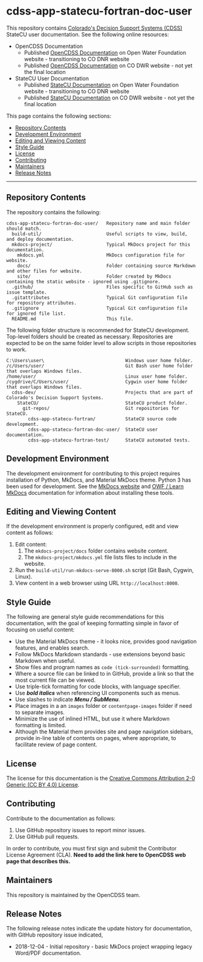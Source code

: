 # cdss-app-statecu-fortran-doc-user #

This repository contains [Colorado's Decision Support Systems (CDSS)](https://www.colorado.gov/cdss) StateCU user documentation.
See the following online resources:

* OpenCDSS Documentation
	+ Published [OpenCDSS Documentation](http://learn.openwaterfoundation.org/cdss-website-opencdss/)
	on Open Water Foundation website - transitioning to CO DNR website
	+ Published [OpenCDSS Documentation](https://storage.googleapis.com/static-cdss-state-co-us/opencdss/latest/)
	on CO DWR website - not yet the final location
* StateCU User Documentation
	+ Published [StateCU Documentation](http://learn.openwaterfoundation.org/cdss-app-statecu-fortran-doc-user/)
	on Open Water Foundation website - transitioning to CO DNR website
	+ Published [StateCU  Documentation](https://storage.googleapis.com/static-cdss-state-co-us/statecu/latest/doc-user/)
	on CO DWR website - not yet the final location

This page contains the following sections:

* [Repository Contents](#repository-contents)
* [Development Environment](#development-environment)
* [Editing and Viewing Content](#editing-and-viewing-content)
* [Style Guide](#style-guide)
* [License](#license)
* [Contributing](#contributing)
* [Maintainers](#maintainers)
* [Release Notes](#release-notes)

-----------------

## Repository Contents ##

The repository contains the following:

```text
cdss-app-statecu-fortran-doc-user/   Repository name and main folder should match.
  build-util/                        Useful scripts to view, build, and deploy documentation.
  mkdocs-project/                    Typical MkDocs project for this documentation.
    mkdocs.yml                       MkDocs configuration file for website.
    docs/                            Folder containing source Markdown and other files for website.
    site/                            Folder created by MkDocs containing the static website - ignored using .gitignore.
  .github/                           Files specific to GitHub such as issue template.
  .gitattributes                     Typical Git configuration file for repository attributes.
  .gitignore                         Typical Git configuration file for ignored file list.
  README.md                          This file.

```

The following folder structure is recommended for StateCU development.
Top-level folders should be created as necessary.
Repositories are expected to be on the same folder level to allow scripts in those repositories to work.

```
C:\Users\user\                              Windows user home folder.
/c/Users/user/                              Git Bash user home folder that overlaps Windows files.
/home/user/                                 Linux user home folder.
/cygdrive/C/Users/user/                     Cygwin user home folder that overlaps Windows files.
  cdss-dev/                                 Projects that are part of Colorado's Decision Support Systems.
    StateCU/                                StateCU product folder.
      git-repos/                            Git repositories for StateCU.
        cdss-app-statecu-fortran/           StateCU source code development.
        cdss-app-statecu-fortran-doc-user/  StateCU user documentation.
        cdss-app-statecu-fortran-test/      StateCU automated tests.
```

## Development Environment ##

The development environment for contributing to this project requires installation of Python, MkDocs, and Material MkDocs theme.
Python 3 has been used for development.
See the [MkDocs website](https://www.mkdocs.org/) and
[OWF / Learn MkDocs](http://learn.openwaterfoundation.org/owf-learn-mkdocs/)
documentation for information about installing these tools.

## Editing and Viewing Content ##

If the development environment is properly configured, edit and view content as follows:

1. Edit content:
    1. The `mkdocs-project/docs` folder contains website content.
    2. The `mkdocs-project/mkdocs.yml` file lists files to include in the website.
2. Run the `build-util/run-mkdocs-serve-8000.sh` script (Git Bash, Cygwin, Linux).
3. View content in a web browser using URL `http://localhost:8000`.

## Style Guide ##

The following are general style guide recommendations for this documentation,
with the goal of keeping formatting simple in favor of focusing on useful content:

* Use the Material MkDocs theme - it looks nice, provides good navigation features, and enables search.
* Follow MkDocs Markdown standards - use extensions beyond basic Markdown when useful.
* Show files and program names as `code (tick-surrounded)` formatting.
* Where a source file can be linked to in GitHub, provide a link so that the most current file can be viewed.
* Use triple-tick formatting for code blocks, with language specifier.
* Use ***bold italics*** when referencing UI components such as menus.
* Use slashes to indicate ***Menu / SubMenu***.
* Place images in a an `images` folder or `contentpage-images` folder if need to separate images.
* Minimize the use of inlined HTML, but use it where Markdown formatting is limited.
* Although the Material them provides site and page navigation sidebars,
provide in-line table of contents on pages, where appropriate, to facilitate review of page content.

## License ##

The license for this documentation is the
[Creative Commons Attribution 2-0 Generic (CC BY 4.0) License](https://creativecommons.org/licenses/by/4.0/).

## Contributing ##

Contribute to the documentation as follows:

1. Use GitHub repository issues to report minor issues.
2. Use GitHub pull requests.

In order to contribute, you must first sign and submit the Contributor License Agreement (CLA).
**Need to add the link here to OpenCDSS web page that describes this.**

## Maintainers ##

This repository is maintained by the OpenCDSS team.

## Release Notes ##

The following release notes indicate the update history for documentation, with GitHub repository issue indicated,

* 2018-12-04 - Initial repository - basic MkDocs project wrapping legacy Word/PDF documentation.
